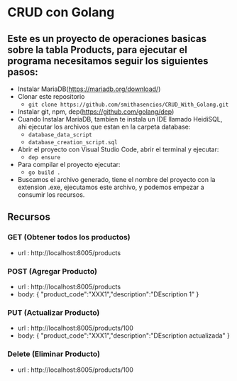 # CRUD con Golang

## Este es un proyecto de operaciones basicas sobre la tabla Products, para ejecutar el programa necesitamos seguir los siguientes pasos:

- Instalar MariaDB(https://mariadb.org/download/)
- Clonar este repositorio
  - ```git clone https://github.com/smithasencios/CRUD_With_Golang.git```
- Instalar git, npm, dep(https://github.com/golang/dep)
- Cuando Instalar MariaDB, tambien te instala un IDE llamado HeidiSQL, ahi ejecutar los archivos que estan en la carpeta database:
  - ```database_data_script```
  - ```database_creation_script.sql```
- Abrir el proyecto con Visual Studio Code, abrir el terminal y ejecutar:
  - ```dep ensure```
- Para compilar el proyecto ejecutar:
  - ```go build .```
- Buscamos el archivo generado, tiene el nombre del proyecto con la extension .exe, ejecutamos este archivo, y podemos empezar a consumir los recursos.

## Recursos
### GET (Obtener todos los productos)
- url : http://localhost:8005/products
### POST (Agregar Producto)
- url : http://localhost:8005/products
- body: { "product_code":"XXX1","description":"DEscription 1" }
### PUT (Actualizar Producto)
- url : http://localhost:8005/products/100
- body: { "product_code":"XXX1","description":"DEscription actualizada" }
### Delete (Eliminar Producto)
- url : http://localhost:8005/products/100
